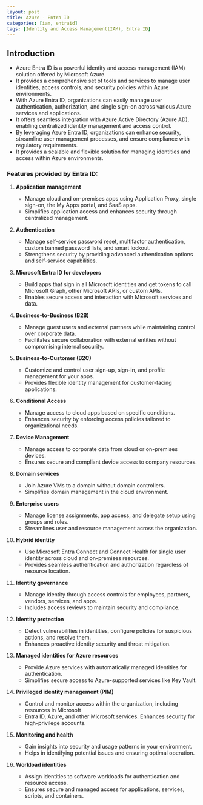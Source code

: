 ```yaml
---
layout: post
title: Azure - Entra ID
categories: [iam, entraid]
tags: [Identity and Access Management(IAM), Entra ID]
---
```


## Introduction
- Azure Entra ID is a powerful identity and access management (IAM) solution offered by Microsoft Azure. 
- It provides a comprehensive set of tools and services to manage user identities, access controls, and security policies within Azure environments.
- With Azure Entra ID, organizations can easily manage user authentication, authorization, and single sign-on across various Azure services and applications. 
- It offers seamless integration with Azure Active Directory (Azure AD), enabling centralized identity management and access control.
- By leveraging Azure Entra ID, organizations can enhance security, streamline user management processes, and ensure compliance with regulatory requirements. 
- It provides a scalable and flexible solution for managing identities and access within Azure environments.


### Features provided by Entra ID:
1. **Application management**
   - Manage cloud and on-premises apps using Application Proxy, single sign-on, the My Apps portal, and SaaS apps. 
   - Simplifies application access and enhances security through centralized management.

2. **Authentication**
   - Manage self-service password reset, multifactor authentication, custom banned password lists, and smart lockout. 
   - Strengthens security by providing advanced authentication options and self-service capabilities.

3. **Microsoft Entra ID for developers**
   - Build apps that sign in all Microsoft identities and get tokens to call Microsoft Graph, other Microsoft APIs, or custom APIs. 
   - Enables secure access and interaction with Microsoft services and data.

4. **Business-to-Business (B2B)**
   - Manage guest users and external partners while maintaining control over corporate data. 
   - Facilitates secure collaboration with external entities without compromising internal security.

5. **Business-to-Customer (B2C)**
   - Customize and control user sign-up, sign-in, and profile management for your apps. 
   - Provides flexible identity management for customer-facing applications.

6. **Conditional Access**
   - Manage access to cloud apps based on specific conditions. 
   - Enhances security by enforcing access policies tailored to organizational needs.

7. **Device Management**
   - Manage access to corporate data from cloud or on-premises devices. 
   - Ensures secure and compliant device access to company resources.

8. **Domain services**
   - Join Azure VMs to a domain without domain controllers. 
   - Simplifies domain management in the cloud environment.

9. **Enterprise users**
   - Manage license assignments, app access, and delegate setup using groups and roles. 
   - Streamlines user and resource management across the organization.

10. **Hybrid identity**
    - Use Microsoft Entra Connect and Connect Health for single user identity across cloud and on-premises resources. 
    - Provides seamless authentication and authorization regardless of resource location.

11. **Identity governance**
    - Manage identity through access controls for employees, partners, vendors, services, and apps. 
    - Includes access reviews to maintain security and compliance.

12. **Identity protection**
    - Detect vulnerabilities in identities, configure policies for suspicious actions, and resolve them. 
    - Enhances proactive identity security and threat mitigation.

13. **Managed identities for Azure resources**
    - Provide Azure services with automatically managed identities for authentication. 
    - Simplifies secure access to Azure-supported services like Key Vault.

14. **Privileged identity management (PIM)**
    - Control and monitor access within the organization, including resources in Microsoft 
    - Entra ID, Azure, and other Microsoft services. Enhances security for high-privilege accounts.

15. **Monitoring and health**
    - Gain insights into security and usage patterns in your environment. 
    - Helps in identifying potential issues and ensuring optimal operation.

16. **Workload identities**
    - Assign identities to software workloads for authentication and resource access. 
    - Ensures secure and managed access for applications, services, scripts, and containers.

